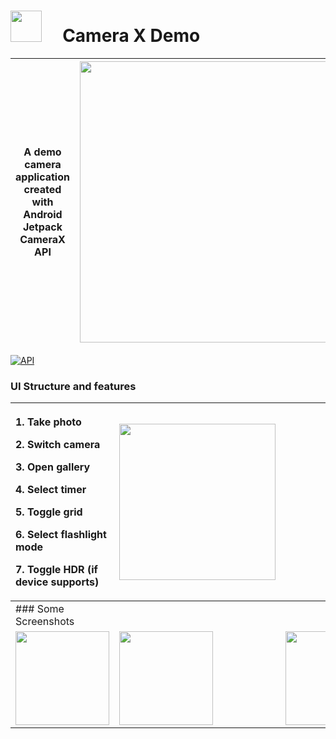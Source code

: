 # <img src="https://github.com/robertlevonyan/CameraXDemo/blob/master/CameraXDemo/app/src/main/ic_launcher-web.png"  width="50" height="50" /> &nbsp;&nbsp;&nbsp; Camera X Demo

|A demo camera application created with Android Jetpack CameraX API|<img src="https://github.com/robertlevonyan/CameraXDemo/blob/master/media/camerax.png"  width="450" />|
|----------------------------------------------------------------------------------------------|-----------|

[![API](https://img.shields.io/badge/API-14%2B-yellow.svg?style=flat-square)](https://android-arsenal.com/api?level=21)

### UI Structure and features 

| <p align="start">1. Take photo </p><p align="start"> 2. Switch camera </p><p align="start"> 3. Open gallery </p><p align="start"> 4. Select timer </p><p align="start"> 5. Toggle grid </p><p align="start"> 6. Select flashlight mode </p><p align="start"> 7. Toggle HDR (if device supports)</p>|<img src="https://github.com/robertlevonyan/CameraXDemo/blob/master/media/c1.jpg"  width="250" />||
|-----------------------------------|---------------------------------------------|---------------------------------------------------|
| ### Some Screenshots |||
|<img src="https://github.com/robertlevonyan/CameraXDemo/blob/master/media/c2.jpg"  width="150" />|<img src="https://github.com/robertlevonyan/CameraXDemo/blob/master/media/c3.jpg"  width="150" /> |<img src="https://github.com/robertlevonyan/CameraXDemo/blob/master/media/c4.jpg"  width="150" />



